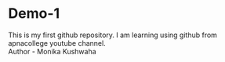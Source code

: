 # Demo-1
This is my first github repository. I am learning using github from apnacollege youtube channel. 
<br>
Author - Monika Kushwaha
